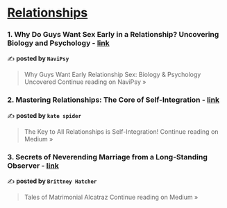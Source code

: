 
<h1><a href=https://medium.com/tag/relationships/recommended target="_blank" rel="noopener noreferrer">Relationships</a></h1>
<h3>1. Why Do Guys Want Sex Early in a Relationship? Uncovering Biology and Psychology - <a href="https://medium.com/navipsy/why-do-guys-want-sex-early-in-a-relationship-uncovering-biology-and-psychology-8b6a7dced77e?source=rss------relationships-5" target="_blank" rel="noopener noreferrer">link</a></h3>

✍️ **posted by `NaviPsy`**

<blockquote>Why Guys Want Early Relationship Sex: Biology & Psychology Uncovered
Continue reading on NaviPsy »</blockquote>

<h3>2. Mastering Relationships: The Core of Self-Integration - <a href="https://medium.com/@jiwo2828jfi/mastering-relationships-the-core-of-self-integration-9b213cb63cfd?source=rss------relationships-5" target="_blank" rel="noopener noreferrer">link</a></h3>

✍️ **posted by `kate spider`**

<blockquote>The Key to All Relationships is Self-Integration!
Continue reading on Medium »</blockquote>

<h3>3. Secrets of Neverending Marriage from a Long-Standing Observer - <a href="https://medium.com/@inhergodis/secrets-of-neverending-marriage-from-a-long-standing-observer-16dc44cbc656?source=rss------relationships-5" target="_blank" rel="noopener noreferrer">link</a></h3>

✍️ **posted by `Brittney Hatcher`**

<blockquote>Tales of Matrimonial Alcatraz
Continue reading on Medium »</blockquote>

